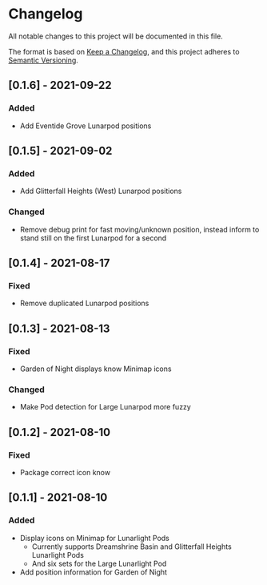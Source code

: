 # Changelog
All notable changes to this project will be documented in this file.

The format is based on [Keep a Changelog](https://keepachangelog.com/en/1.0.0/),
and this project adheres to [Semantic Versioning](https://semver.org/spec/v2.0.0.html).

## [0.1.6] - 2021-09-22
### Added
 - Add Eventide Grove Lunarpod positions

## [0.1.5] - 2021-09-02
### Added
 - Add Glitterfall Heights (West) Lunarpod positions
### Changed
 - Remove debug print for fast moving/unknown position, instead inform to stand still on the first Lunarpod for a second


## [0.1.4] - 2021-08-17
### Fixed
 - Remove duplicated Lunarpod positions

## [0.1.3] - 2021-08-13
### Fixed
 - Garden of Night displays know Minimap icons
### Changed
 - Make Pod detection for Large Lunarpod more fuzzy

## [0.1.2] - 2021-08-10
### Fixed
 - Package correct icon know

## [0.1.1] - 2021-08-10
### Added
 - Display icons on Minimap for Lunarlight Pods
   + Currently supports Dreamshrine Basin and Glitterfall Heights Lunarlight Pods
   + And six sets for the Large Lunarlight Pod
 - Add position information for Garden of Night
